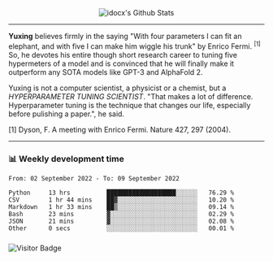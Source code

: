 <div align="center">
    <img align="center" src="https://github-readme-stats.vercel.app/api?username=idocx&show_icons=true&count_private=true&hide_border=true" alt="idocx's Github Stats"></img>
</div>

---

**Yuxing** believes firmly in the saying "With four parameters I can fit an elephant, and with five I can make him wiggle his trunk" by Enrico Fermi. <sup>[1]</sup> So, he devotes his entire though short research career to tuning five hypermeters of a model and is convinced that he will finally make it outperform any SOTA models like GPT-3 and AlphaFold 2.

Yuxing is not a computer scientist, a physicist or a chemist, but a *HYPERPARAMETER TUNING SCIENTIST*. "That makes a lot of difference. Hyperparameter tuning is the technique that changes our life, especially before pulishing a paper.", he said.

[1] Dyson, F. A meeting with Enrico Fermi. Nature 427, 297 (2004).


---

### 📊 Weekly development time
<!--START_SECTION:waka-->

```text
From: 02 September 2022 - To: 09 September 2022

Python     13 hrs          ███████████████████░░░░░░   76.29 %
CSV        1 hr 44 mins    ██▓░░░░░░░░░░░░░░░░░░░░░░   10.20 %
Markdown   1 hr 33 mins    ██▒░░░░░░░░░░░░░░░░░░░░░░   09.14 %
Bash       23 mins         ▓░░░░░░░░░░░░░░░░░░░░░░░░   02.29 %
JSON       21 mins         ▓░░░░░░░░░░░░░░░░░░░░░░░░   02.08 %
Other      0 secs          ░░░░░░░░░░░░░░░░░░░░░░░░░   00.01 %
```

<!--END_SECTION:waka-->

### 

![Visitor Badge](https://visitor-badge.laobi.icu/badge?page_id=idocx.idocx)